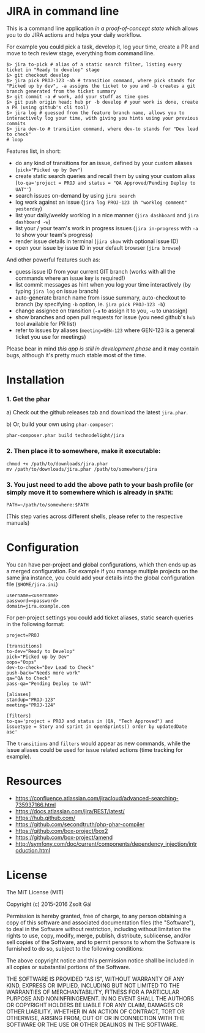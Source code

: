 # JIRA in command line

This is a command line application _in a proof-of-concept state_ which allows you to do JIRA actions and helps your daily workflow.

For example you could pick a task, develop it, log your time, create a PR and move to tech review stage, everything from command line.
```
$> jira to-pick # alias of a static search filter, listing every ticket in "Ready to develop" stage
$> git checkout develop
$> jira pick PROJ-123 -ab # transition command, where pick stands for "Picked up by dev", -a assigns the ticket to you and -b creates a git branch generated from the ticket summary
$> git commit -a # work, add your stuff as time goes
$> git push origin head; hub pr -b develop # your work is done, create a PR (using github's cli tool)
$> jira log # guessed from the feature branch name, allows you to interactively log your time, with giving you hints using your previous commits
$> jira dev-to # transition command, where dev-to stands for "Dev lead to check"
# loop
```

Features list, in short:
- do any kind of transitions for an issue, defined by your custom aliases (`pick="Picked up by Dev"`)
- create static search queries and recall them by using your custom alias (`to-qa='project = PROJ and status = "QA Approved/Pending Deploy to UAT"'`)
- search issues on-demand by using `jira search`
- log work against an issue (`jira log PROJ-123 1h "worklog comment" yesterday`)
- list your daily/weekly worklog in a nice manner (`jira dashboard` and `jira dashboard -w`)
- list your / your team's work in progress issues (`jira in-progress` with `-a` to show your team's progress)
- render issue details in terminal (`jira show` with optional issue ID)
- open your issue by issue ID in your default browser (`jira browse`)

And other powerful features such as:
- guess issue ID from your current GIT branch (works with all the commands where an issue key is required!)
- list commit messages as hint when you log your time interactively (by typing `jira log` on issue branch)
- auto-generate branch name from issue summary, auto-checkout to branch (by specifying `-b` option, ie. `jira pick PROJ-123 -b`)
- change assignee on transition (`-a` to assign it to you, `-u` to unassign)
- show branches and open pull requests for issue (you need github's `hub` tool available for PR list)
- refer to issues by aliases (`meeting=GEN-123` where GEN-123 is a general ticket you use for meetings)

Please bear in mind *this app is still in development phase* and it may contain bugs, although it's pretty much stable most of the time.

# Installation
### 1. Get the phar

  a) Check out the github releases tab and download the latest `jira.phar`.
  
  b) Or, build your own using `phar-composer`:
  ```
  phar-composer.phar build technodelight/jira
  ```

### 2. Then place it to somewhere, make it executable:

  ```
  chmod +x /path/to/downloads/jira.phar
  mv /path/to/downloads/jira.phar /path/to/somewhere/jira
  ```

### 3. You just need to add the above path to your bash profile (or simply move it to somewhere which is already in `$PATH`:

  ```
  PATH=~/path/to/somewhere:$PATH
  ```
  (This step varies across different shells, please refer to the respective manuals)

# Configuration
You can have per-project and global configurations, which then ends up as a merged configuration.
For example if you manage multiple projects on the same jira instance, you could add your details into the global configuration file (`$HOME/jira.ini`)
```
username=<username>
password=<password>
domain=jira.example.com
```
For per-project settings you could add ticket aliases, static search queries in the following format:
```
project=PROJ

[transitions]
to-dev="Ready to Develop"
pick="Picked up by Dev"
oops="Oops"
dev-to-check="Dev Lead to Check"
push-back="Needs more work"
qa="QA to Check"
pass-qa="Pending Deploy to UAT"

[aliases]
standup="PROJ-123"
meeting="PROJ-124"

[filters]
to-qa='project = PROJ and status in (QA, "Tech Approved") and issuetype = Story and sprint in openSprints() order by updatedDate asc'
```
The `transitions` and `filters` would appear as new commands, while the issue aliases could be used for issue related actions (time tracking for example).

# Resources
- https://confluence.atlassian.com/jiracloud/advanced-searching-735937166.html
- https://docs.atlassian.com/jira/REST/latest/
- https://hub.github.com/
- https://github.com/secondtruth/php-phar-compiler
- https://github.com/box-project/box2
- https://github.com/box-project/amend
- http://symfony.com/doc/current/components/dependency_injection/introduction.html

# License
The MIT License (MIT)

Copyright (c) 2015-2016 Zsolt Gál

Permission is hereby granted, free of charge, to any person obtaining a copy
of this software and associated documentation files (the "Software"), to deal
in the Software without restriction, including without limitation the rights
to use, copy, modify, merge, publish, distribute, sublicense, and/or sell
copies of the Software, and to permit persons to whom the Software is
furnished to do so, subject to the following conditions:

The above copyright notice and this permission notice shall be included in all
copies or substantial portions of the Software.

THE SOFTWARE IS PROVIDED "AS IS", WITHOUT WARRANTY OF ANY KIND, EXPRESS OR
IMPLIED, INCLUDING BUT NOT LIMITED TO THE WARRANTIES OF MERCHANTABILITY,
FITNESS FOR A PARTICULAR PURPOSE AND NONINFRINGEMENT. IN NO EVENT SHALL THE
AUTHORS OR COPYRIGHT HOLDERS BE LIABLE FOR ANY CLAIM, DAMAGES OR OTHER
LIABILITY, WHETHER IN AN ACTION OF CONTRACT, TORT OR OTHERWISE, ARISING FROM,
OUT OF OR IN CONNECTION WITH THE SOFTWARE OR THE USE OR OTHER DEALINGS IN THE
SOFTWARE.

